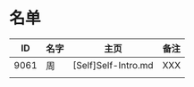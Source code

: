
# 名单

|  ID    |  名字    |  主页    | 备注     |
| ---- | ---- | ---- | ---- |
| 9061 |  周    | [Self]Self-Intro.md | XXX    |
|      |      |      |      |

